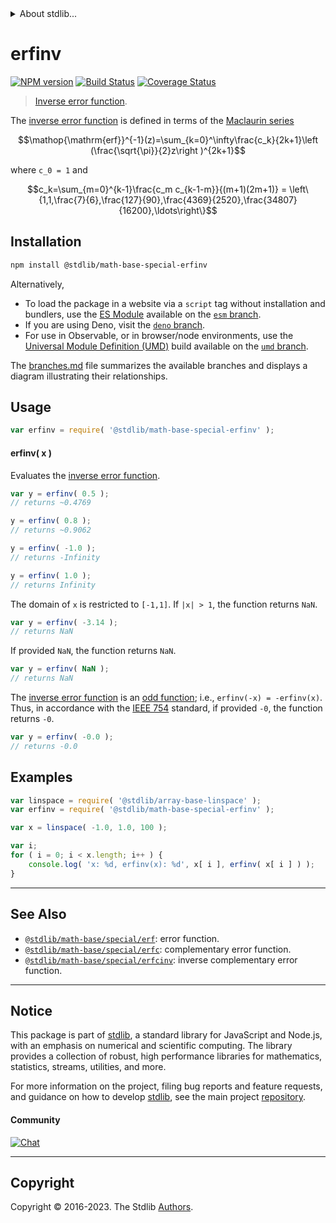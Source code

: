 <!--

@license Apache-2.0

Copyright (c) 2018 The Stdlib Authors.

Licensed under the Apache License, Version 2.0 (the "License");
you may not use this file except in compliance with the License.
You may obtain a copy of the License at

   http://www.apache.org/licenses/LICENSE-2.0

Unless required by applicable law or agreed to in writing, software
distributed under the License is distributed on an "AS IS" BASIS,
WITHOUT WARRANTIES OR CONDITIONS OF ANY KIND, either express or implied.
See the License for the specific language governing permissions and
limitations under the License.

-->


<details>
  <summary>
    About stdlib...
  </summary>
  <p>We believe in a future in which the web is a preferred environment for numerical computation. To help realize this future, we've built stdlib. stdlib is a standard library, with an emphasis on numerical and scientific computation, written in JavaScript (and C) for execution in browsers and in Node.js.</p>
  <p>The library is fully decomposable, being architected in such a way that you can swap out and mix and match APIs and functionality to cater to your exact preferences and use cases.</p>
  <p>When you use stdlib, you can be absolutely certain that you are using the most thorough, rigorous, well-written, studied, documented, tested, measured, and high-quality code out there.</p>
  <p>To join us in bringing numerical computing to the web, get started by checking us out on <a href="https://github.com/stdlib-js/stdlib">GitHub</a>, and please consider <a href="https://opencollective.com/stdlib">financially supporting stdlib</a>. We greatly appreciate your continued support!</p>
</details>

# erfinv

[![NPM version][npm-image]][npm-url] [![Build Status][test-image]][test-url] [![Coverage Status][coverage-image]][coverage-url] <!-- [![dependencies][dependencies-image]][dependencies-url] -->

> [Inverse error function][inverse-error-function].

<section class="intro">

The [inverse error function][inverse-error-function] is defined in terms of the [Maclaurin series][maclaurin-series]

<!-- <equation class="equation" label="eq:inverse_error_function" align="center" raw="\operatorname{erf}^{-1}(z)=\sum_{k=0}^\infty\frac{c_k}{2k+1}\left (\frac{\sqrt{\pi}}{2}z\right )^{2k+1}" alt="Inverse error function."> -->

```math
\mathop{\mathrm{erf}}^{-1}(z)=\sum_{k=0}^\infty\frac{c_k}{2k+1}\left (\frac{\sqrt{\pi}}{2}z\right )^{2k+1}
```

<!-- <div class="equation" align="center" data-raw-text="\operatorname{erf}^{-1}(z)=\sum_{k=0}^\infty\frac{c_k}{2k+1}\left (\frac{\sqrt{\pi}}{2}z\right )^{2k+1}" data-equation="eq:inverse_error_function">
    <img src="https://cdn.jsdelivr.net/gh/stdlib-js/stdlib@591cf9d5c3a0cd3c1ceec961e5c49d73a68374cb/lib/node_modules/@stdlib/math/base/special/erfinv/docs/img/equation_inverse_error_function.svg" alt="Inverse error function.">
    <br>
</div> -->

<!-- </equation> -->

where `c_0 = 1` and 

<!-- <equation class="equation" label="eq:inverse_error_function_series_coefficients" align="center" raw="c_k=\sum_{m=0}^{k-1}\frac{c_m c_{k-1-m}}{(m+1)(2m+1)} = \left\{1,1,\frac{7}{6},\frac{127}{90},\frac{4369}{2520},\frac{34807}{16200},\ldots\right\}" alt="Series coefficients."> -->

```math
c_k=\sum_{m=0}^{k-1}\frac{c_m c_{k-1-m}}{(m+1)(2m+1)} = \left\{1,1,\frac{7}{6},\frac{127}{90},\frac{4369}{2520},\frac{34807}{16200},\ldots\right\}
```

<!-- <div class="equation" align="center" data-raw-text="c_k=\sum_{m=0}^{k-1}\frac{c_m c_{k-1-m}}{(m+1)(2m+1)} = \left\{1,1,\frac{7}{6},\frac{127}{90},\frac{4369}{2520},\frac{34807}{16200},\ldots\right\}" data-equation="eq:inverse_error_function_series_coefficients">
    <img src="https://cdn.jsdelivr.net/gh/stdlib-js/stdlib@591cf9d5c3a0cd3c1ceec961e5c49d73a68374cb/lib/node_modules/@stdlib/math/base/special/erfinv/docs/img/equation_inverse_error_function_series_coefficients.svg" alt="Series coefficients.">
    <br>
</div> -->

<!-- </equation> -->

</section>

<!-- /.intro -->

<section class="installation">

## Installation

```bash
npm install @stdlib/math-base-special-erfinv
```

Alternatively,

-   To load the package in a website via a `script` tag without installation and bundlers, use the [ES Module][es-module] available on the [`esm` branch][esm-url].
-   If you are using Deno, visit the [`deno` branch][deno-url].
-   For use in Observable, or in browser/node environments, use the [Universal Module Definition (UMD)][umd] build available on the [`umd` branch][umd-url].

The [branches.md][branches-url] file summarizes the available branches and displays a diagram illustrating their relationships.

</section>

<section class="usage">

## Usage

```javascript
var erfinv = require( '@stdlib/math-base-special-erfinv' );
```

#### erfinv( x )

Evaluates the [inverse error function][inverse-error-function].

```javascript
var y = erfinv( 0.5 );
// returns ~0.4769

y = erfinv( 0.8 );
// returns ~0.9062

y = erfinv( -1.0 );
// returns -Infinity

y = erfinv( 1.0 );
// returns Infinity
```

The domain of `x` is restricted to `[-1,1]`. If `|x| > 1`, the function returns `NaN`.

```javascript
var y = erfinv( -3.14 );
// returns NaN
```

If provided `NaN`, the function returns `NaN`.

```javascript
var y = erfinv( NaN );
// returns NaN
```

The [inverse error function][inverse-error-function] is an [odd function][odd-function]; i.e., `erfinv(-x) = -erfinv(x)`. Thus, in accordance with the [IEEE 754][ieee754] standard, if provided `-0`, the function returns `-0`.

```javascript
var y = erfinv( -0.0 );
// returns -0.0
```

</section>

<!-- /.usage -->

<section class="examples">

## Examples

<!-- eslint no-undef: "error" -->

```javascript
var linspace = require( '@stdlib/array-base-linspace' );
var erfinv = require( '@stdlib/math-base-special-erfinv' );

var x = linspace( -1.0, 1.0, 100 );

var i;
for ( i = 0; i < x.length; i++ ) {
    console.log( 'x: %d, erfinv(x): %d', x[ i ], erfinv( x[ i ] ) );
}
```

</section>

<!-- /.examples -->

<!-- Section for related `stdlib` packages. Do not manually edit this section, as it is automatically populated. -->

<section class="related">

* * *

## See Also

-   <span class="package-name">[`@stdlib/math-base/special/erf`][@stdlib/math/base/special/erf]</span><span class="delimiter">: </span><span class="description">error function.</span>
-   <span class="package-name">[`@stdlib/math-base/special/erfc`][@stdlib/math/base/special/erfc]</span><span class="delimiter">: </span><span class="description">complementary error function.</span>
-   <span class="package-name">[`@stdlib/math-base/special/erfcinv`][@stdlib/math/base/special/erfcinv]</span><span class="delimiter">: </span><span class="description">inverse complementary error function.</span>

</section>

<!-- /.related -->

<!-- Section for all links. Make sure to keep an empty line after the `section` element and another before the `/section` close. -->


<section class="main-repo" >

* * *

## Notice

This package is part of [stdlib][stdlib], a standard library for JavaScript and Node.js, with an emphasis on numerical and scientific computing. The library provides a collection of robust, high performance libraries for mathematics, statistics, streams, utilities, and more.

For more information on the project, filing bug reports and feature requests, and guidance on how to develop [stdlib][stdlib], see the main project [repository][stdlib].

#### Community

[![Chat][chat-image]][chat-url]

---

## Copyright

Copyright &copy; 2016-2023. The Stdlib [Authors][stdlib-authors].

</section>

<!-- /.stdlib -->

<!-- Section for all links. Make sure to keep an empty line after the `section` element and another before the `/section` close. -->

<section class="links">

[npm-image]: http://img.shields.io/npm/v/@stdlib/math-base-special-erfinv.svg
[npm-url]: https://npmjs.org/package/@stdlib/math-base-special-erfinv

[test-image]: https://github.com/stdlib-js/math-base-special-erfinv/actions/workflows/test.yml/badge.svg?branch=v0.1.1
[test-url]: https://github.com/stdlib-js/math-base-special-erfinv/actions/workflows/test.yml?query=branch:v0.1.1

[coverage-image]: https://img.shields.io/codecov/c/github/stdlib-js/math-base-special-erfinv/main.svg
[coverage-url]: https://codecov.io/github/stdlib-js/math-base-special-erfinv?branch=main

<!--

[dependencies-image]: https://img.shields.io/david/stdlib-js/math-base-special-erfinv.svg
[dependencies-url]: https://david-dm.org/stdlib-js/math-base-special-erfinv/main

-->

[chat-image]: https://img.shields.io/gitter/room/stdlib-js/stdlib.svg
[chat-url]: https://app.gitter.im/#/room/#stdlib-js_stdlib:gitter.im

[stdlib]: https://github.com/stdlib-js/stdlib

[stdlib-authors]: https://github.com/stdlib-js/stdlib/graphs/contributors

[umd]: https://github.com/umdjs/umd
[es-module]: https://developer.mozilla.org/en-US/docs/Web/JavaScript/Guide/Modules

[deno-url]: https://github.com/stdlib-js/math-base-special-erfinv/tree/deno
[umd-url]: https://github.com/stdlib-js/math-base-special-erfinv/tree/umd
[esm-url]: https://github.com/stdlib-js/math-base-special-erfinv/tree/esm
[branches-url]: https://github.com/stdlib-js/math-base-special-erfinv/blob/main/branches.md

[inverse-error-function]: https://en.wikipedia.org/wiki/Error_function#Inverse_functions

[maclaurin-series]: http://mathworld.wolfram.com/MaclaurinSeries.html

[odd-function]: https://en.wikipedia.org/wiki/Even_and_odd_functions

[ieee754]: https://en.wikipedia.org/wiki/IEEE_754-1985

<!-- <related-links> -->

[@stdlib/math/base/special/erf]: https://github.com/stdlib-js/math-base-special-erf

[@stdlib/math/base/special/erfc]: https://github.com/stdlib-js/math-base-special-erfc

[@stdlib/math/base/special/erfcinv]: https://github.com/stdlib-js/math-base-special-erfcinv

<!-- </related-links> -->

</section>

<!-- /.links -->
